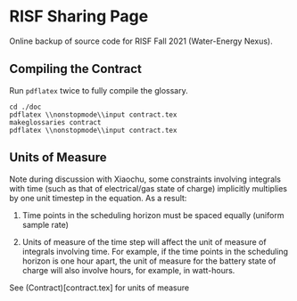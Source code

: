 # RISF Sharing Page

Online backup of source code for RISF Fall 2021 (Water-Energy Nexus).


## Compiling the Contract

Run `pdflatex` twice to fully compile the glossary.

```
cd ./doc
pdflatex \\nonstopmode\\input contract.tex
makeglossaries contract
pdflatex \\nonstopmode\\input contract.tex
```


## Units of Measure

Note during discussion with Xiaochu, some constraints involving integrals with
time (such as that of electrical/gas state of charge) implicitly multiplies by
one unit timestep in the equation. As a result:

1. Time points in the scheduling horizon must be spaced equally (uniform sample
   rate)

1. Units of measure of the time step will affect the unit of measure of
   integrals involving time. For example, if the time points in the scheduling
   horizon is one hour apart, the unit of measure for the battery state of
   charge will also involve hours, for example, in watt-hours.

See (Contract)[contract.tex] for units of measure
